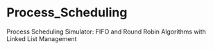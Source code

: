 # Process_Scheduling
 Process Scheduling Simulator: FIFO and Round Robin Algorithms with Linked List Management
